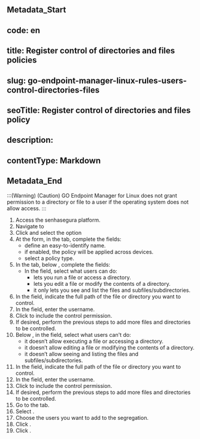 ## Metadata_Start 
## code: en
## title: Register control of directories and files policies 
## slug: go-endpoint-manager-linux-rules-users-control-directories-files 
## seoTitle: Register control of directories and files policy 
## description:  
## contentType: Markdown 
## Metadata_End
:::(Warning) (Caution)
GO Endpoint Manager for Linux does not grant permission to a directory or file to a user if the operating system does not allow access.
:::
1. Access the senhasegura platform.
2. Navigate to 
3. Click  and select the option 
4. At the  form, in the  tab, complete the fields:
    *  define an easy-to-identify name. 
    *  if enabled, the policy will be applied across devices.
    *  select a policy type.
5. In the  tab, below , complete the fields:
    * In the  field, select what users can do:
        *  lets you run a file or access a directory.
        *  lets you edit a file or modify the contents of a directory.
        *  it only lets you see and list the files and subfiles/subdirectories.
6. In the  field, indicate the full path of the file or directory you want to control.
7. In the  field, enter the username.
8. Click  to include the control permission.
9. If desired, perform the previous steps to add more files and directories to be controlled.
10. Below , in the  field, select what users can't do:
    *  it doesn’t allow executing a file or accessing a directory.
    *  it doesn’t allow editing a file or modifying the contents of a directory.
    *  it doesn’t allow seeing and listing the files and subfiles/subdirectories. 
11. In the  field, indicate the full path of the file or directory you want to control.
12. In the  field, enter the username.
13. Click  to include the control permission.
14. If desired, perform the previous steps to add more files and directories to be controlled.
15. Go to the  tab.
16. Select .
17. Choose the users you want to add to the segregation.
18. Click .
19. Click .
